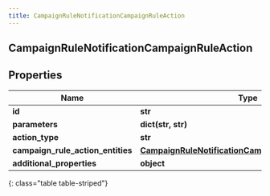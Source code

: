 ```yaml
---
title: CampaignRuleNotificationCampaignRuleAction
---
```

## CampaignRuleNotificationCampaignRuleAction

## Properties

|Name | Type | Description | Notes|
|------------ | ------------- | ------------- | -------------|
| **id** | **str** |  | [optional] |
| **parameters** | **dict(str, str)** |  | [optional] |
| **action_type** | **str** |  | [optional] |
| **campaign_rule_action_entities** | [**CampaignRuleNotificationCampaignRuleActionEntities**](CampaignRuleNotificationCampaignRuleActionEntities.html) |  | [optional] |
| **additional_properties** | **object** |  | [optional] |
{: class="table table-striped"}



